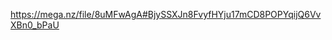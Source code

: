 [https://mega.nz/file/8uMFwAgA#BjySSXJn8FvyfHYju17mCD8POPYqijQ6VvXBn0_bPaU
](https://mega.nz/file/tvcAgCgA#EahrlJmaoFiXkYAgcWc0D0iNG5bSPOckK0DI8nVw3jM)
